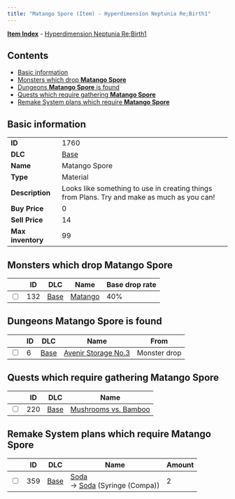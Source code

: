 ```yaml
---
title: "Matango Spore (Item) - Hyperdimension Neptunia Re;Birth1"
---
```


[**Item Index**](/neptunia/rb1/item/index.html) - [Hyperdimension Neptunia Re;Birth1](/neptunia/rb1)

## Contents

- [Basic information](#basic-information)
- [Monsters which drop **Matango Spore**](#monsters-which-drop-matango-spore)
- [Dungeons **Matango Spore** is found](#dungeons-matango-spore-is-found)
- [Quests which require gathering **Matango Spore**](#quests-which-require-gathering-matango-spore)
- [Remake System plans which require **Matango Spore**](#remake-system-plans-which-require-matango-spore)

## Basic information

|   |   |
| -- | -- |
| **ID** | 1760 |
| **DLC** | [Base](/neptunia/rb1/dlc/1-base.html) |
| **Name** | Matango Spore |
| **Type** | Material |
| **Description** | Looks like something to use in creating things from Plans. Try and make as much as you can! |
| **Buy Price** | 0 |
| **Sell Price** | 14 |
| **Max inventory** | 99 |

## Monsters which drop **Matango Spore**

|    | ID | DLC | Name | Base drop rate |
| -- | -- | --- | ---- | -------------- |
| <input type="checkbox" id="rb1-monster-1-132" class="trackbox" /> | 132 | [Base](/neptunia/rb1/dlc/1-base.html) | [Matango](/neptunia/rb1/monster/1-132-matango.html) | 40% |

## Dungeons **Matango Spore** is found

|    | ID | DLC | Name | From |
| -- | -- | --- | ---- | ---- |
| <input type="checkbox" id="rb1-dungeon-1-6" class="trackbox" /> | 6 | [Base](/neptunia/rb1/dlc/1-base.html) | [Avenir Storage No.3](/neptunia/rb1/dungeon/1-6-avenir-storage-no-3.html) | Monster drop |

## Quests which require gathering **Matango Spore**

|    | ID | DLC | Name |
| -- | -- | --- | ---- |
| <input type="checkbox" id="rb1-quest-1-220" class="trackbox" /> | 220 | [Base](/neptunia/rb1/dlc/1-base.html) | [Mushrooms vs. Bamboo](/neptunia/rb1/quest/1-220-mushrooms-vs-bamboo.html) |

## Remake System plans which require **Matango Spore**

|    | ID | DLC | Name | Amount |
| -- | -- | --- | ---- | ------ |
| <input type="checkbox" id="rb1-remake-1-359" class="trackbox" /> | 359 | [Base](/neptunia/rb1/dlc/1-base.html) | [Soda](/neptunia/rb1/remake/1-359-soda.html)<br />→ [Soda](/neptunia/rb1/item/1-2332-soda.html) (Syringe (Compa)) | 2 |